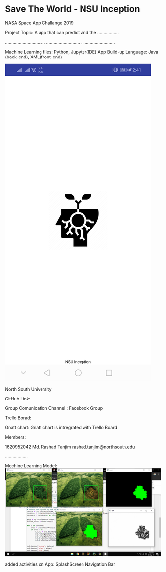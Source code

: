 # Save The World - NSU Inception

NASA Space App Challange 2019


Project Topic: A app that can predict and the .................


................................
...........................
...........................



Machine Learning files: Python, Jupyter(IDE)
App Build-up Language: Java (back-end), XML(front-end)

![](Resources/Splash_Screen.jpg)



North South University


GitHub Link: 

Group Comunication Channel : Facebook Group 

Trello Borad:

Gnatt chart: Gnatt chart is intregrated with Trello Board



Members:


1620952042	Md. Rashad Tanjim	rashad.tanjim@northsouth.edu

..................

Mechine Learning Model: 
![](Resources/ML_model.png)



added activities on App:
SplashScreen
Navigation Bar
